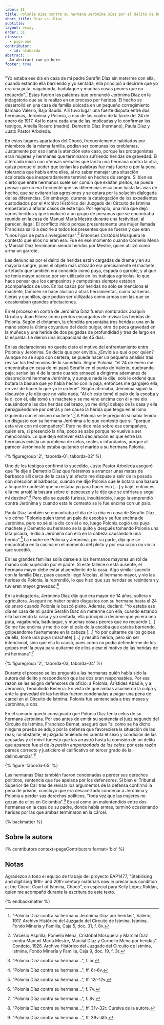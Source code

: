 ```yaml
---
label: II
title: Polonia Díaz contra su hermana Jerónima Díaz por el delito de heridas
short_title: Díaz vs. Díaz
subtitle: 
layout: essay
order: 31
classes:
  - page-one
contributor:
  - id: ntaborda
abstract: |
  An abstract can go here.
footer: true
---
```

"Yo estaba ese día en casa de mi padre Serafín Díaz sin meterme con ella, cuando estando ella barriendo y yo sentada, ella principió a decirme que yo era una puta, vagabunda, badulaque y muchas cosas peores que no recuerdo".[^1] Estas fueron las palabras que pronunció Jerónima Díaz en la indagatoria que se le realizó en un proceso por heridas. El hecho se desarrolló en una casa de familia ubicada en un pequeño corregimiento llamado Valerio, Bajo Baudó. Allí tuvo lugar una fuerte disputa entre dos hermanas, Jerónima y Polonia, a eso de las cuatro de la tarde del 24 de enero de 1917. Así lo narra cada una de las implicadas y lo confirman los testigos, Amelia Rosero (madre), Demetrio Díaz (hermano), Paula Díaz y Justo Pastor Arboleda.

En estos lugares apartados del Chocó, frecuentemente habitados por miembros de la misma familia, podían ser comunes los problemas. Justamente por eso llama la atención este caso, porque las protagonistas eran mujeres y hermanas que terminaron sufriendo heridas de gravedad. El altercado inició con ofensas verbales que lanzó una hermana contra la otra, quizá porque el poder que tenían las palabras fue más fuerte o por la poca tolerancia que había entre ellas, al no saber manejar una situación acalorada que inesperadamente terminó en hechos de sangre. Si bien es cierto que entre hermanos suele ser común que existan pleitos, se puede pensar que no era frecuente que las diferencias escalaran hasta las vías de hecho, que se evitaran las agresiones y se optara por la solución dialogada de las diferencias. Sin embargo, durante la catalogación de los expedientes custodiados por el Archivo Histórico del Juzgado del Circuito de Istmina empezaron a aflorar casos de este tipo. Por ejemplo, una riña que dejó varios heridos y que involucró a un grupo de personas que se encontraba reunido en la casa de Manuel María Mestre durante una festividad, al parecer, ilegal. El conflicto inició porque presuntamente una mujer llamada Francisca salió a decirle a todos los presentes que se fueran y que eran "unos hijos de puta sinvergüenzas".[^2] Entonces Cristóbal Mosquera le contestó que ellos no eran eso. Fue en ese momento cuando Cornelio Mena y Marcial Díaz terminaron siendo heridos por Mestre, quien utilizó como arma un garrote.

Las denuncias por el delito de heridas están cargadas de drama y en su mayoría sangre, pues el objeto más utilizado era precisamente el machete, artefacto que también era conocido como puya, espada o garrote, y al que se tenía mayor acceso por ser utilizado en los trabajos agrícolas, lo que hace pensar que los campesinos y campesinas siempre estaban acompañados de uno. En los casos por heridas no solo se menciona el machete, también se hace alusión a otras herramientas, como barberas, tijeras y cuchillos, que podían ser utilizadas como armas con las que se ocasionaban grandes afectaciones.

En el proceso en contra de Jerónima Díaz fueron nombrados Joaquín Urrutia y Juan Flórez como peritos encargados de revisar las heridas de Polonia. Según el dictamen, la ofendida presentaba tres heridas: una en la mano sobre la última coyuntura del dedo pulgar, otra de poca gravedad en la muñeca y una herida de dos pulgadas de profundidad y tres de largo en la espalda. Le dieron una incapacidad de 45 días.

En las declaraciones no queda claro el motivo del enfrentamiento entre Polonia y Jerónima. Se decía que por envidia. ¿Envidia a qué o por quién? Aunque no se supo con certeza, se puede hacer un pequeño análisis tras revisar los testimonios de lo sucedido. Según Polonia, "el 24 de enero me encontraba en casa de mi papá Serafín en el punto de Valerio, quebrando paja; serían las 4 de la tarde cuando empezó a dirigirme ademanes de desprecio mi hermana Jerónima, y aunque nada le dije, solo le ordené que botara la basura que yo había hecho con la paja, entonces me gargajeó ella, en vez de hacer lo que yo le ordené". Según afirmaba, Jerónima siguió la discusión y le dijo que no valía nada. "Al oír esto tomé el palo de la escoba y le di con él, ella tomó un machete y se me vino encima con él y me dio causándome las dos heridas del brazo, yo me dirigí debajo de la casa y ella persiguiéndome por detrás y me causó la herida que tengo en el lomo izquierdo con el mismo machete".[^3] A Polonia se le preguntó si había tenido un disgusto con su hermana Jerónima a lo que contestó que sí, "porque esta vive con mi compañero". Pero no dice más sobre ese compañero, quién era, si presenció la riña, poco se sabe porque no vuelve a ser mencionado. Lo que deja entrever esta declaración es que entre las hermanas existía un problema de celos, reales o infundados, porque al parecer Jerónima le estaba quitando el marido a su hermana Polonia.

{% figuregroup '2', 'taborda-01, taborda-02' %}

Uno de los testigos confirmó lo sucedido. Justo Pastor Arboleda aseguró que "le dije a Demetrio Díaz que fuéramos a arrancar unas matas de barbasco allí cerca de la casa y al efecto me dispuse a salir de la posada con dirección al barbasco, cuando me dijo Polonia que le botara una basura a lo que le contesté que no estaba yo para hacer eso […] y bajé, entonces ella me arrojó la basura sobre el pescuezo y le dije que se enfriara y seguí mi destino".[^4] Pero ella se quedó furiosa, insultándolo, luego la emprendió contra Jerónima y cuando esta le contestó se le fue encima con un palo.

Paula Díaz también se encontraba el día de la riña en casa de Serafín Díaz, vio cómo "Polonia quien tomó un palo de escoba y se fue encima de Jerónima, pero no sé si le dio con él o no, luego Polonia cogió una puya machete y Demetrio su hermano se la quitó y después tomando Polonia una lata picada, le dio a Jerónima con ella en la cabeza causándole una herida".[^5] La madre de Polonia y Jerónima, por su parte, dijo que se encontraba en la cocina en el momento del pleito y por esa razón no vio lo que sucedió.

En las grandes familias solía dársele a los hermanos mayores un rol de mando solo superado por el padre. Si este fallece o está ausente, el hermano mayor debe estar al pendiente de la casa. Algo similar sucedió con la familia Díaz, pues cuando llegó Nicolás, el hermano mayor, y vio las heridas de Polonia, la reprendió, lo que hizo que sus heridas se resintieran y tuvieran mayor gravedad.[^6]

En la indagatoria, Jerónima Díaz dijo que era mayor de 14 años, soltera y agricultora. Aseguró no haber tenido disgustos con su hermana hasta el 24 de enero cuando Polonia le buscó pleito. Además, declaró: "Yo estaba ese día en casa de mi padre Serafín Díaz sin meterme con ella, cuando estando ella barriendo la casa y yo sentada, ella principió a decirme que yo era una puta, vagabunda, badulaque, y muchas cosas peores que no recuerdo […] Se me fue encima y me dio con el palo de la escoba que estaba barriendo, golpeándome fuertemente en la cabeza […] Yo por quitarme de los golpes de ella, tomé una puya (machete) […] y resultó herida, pero sin ser intencional, sino que ella lo causó, pues como no podía defenderme de los golpes metí la puya para quitarme de ellos y ese el motivo de las heridas de mi hermana".[^7]

{% figuregroup '2', 'taborda-03, taborda-04' %}

Durante el proceso se les preguntó a las hermanas quién había sido la autora del delito y respondieron que las dos eran responsables. Por esa razón se les asignó defensores de oficio: a Polonia, Arístides Abadía, y a Jerónima, Teodolindo Becerra. En vista de que ambas asumieron la culpa y ante la gravedad de las heridas fueron condenadas a pagar una pena de cárcel en el Circuito de Istmina. Polonia fue sentenciada a tres meses y Jerónima, a dos.

En el sumario quedó consignado que Polonia Díaz tenía celos de su hermana Jerónima. Por eso antes de emitir su sentencia el juez segundo del Circuito de Istmina, Francisco Bernat, aseguró que "si como se ha dicho ninguna prueba se adujo por la defensa que favoreciera la situación de las reas; no obstante, el juzgado teniendo en cuenta el sexo y condición de las acusadas y el móvil funesto que las arrastró hasta la comisión de un delito que aparece fue el de _la pasión emponzoñada de los celos_; por esta razón parece correcto y justiciero el calificativo en tercer grado de la delincuencia".[^8]

{% figure 'taborda-05' %}

Las hermanas Díaz también fueron condenadas a perder sus derechos políticos, sentencia que fue apelada por los defensores. Si bien el Tribunal Superior de Cali tras de revisar los argumentos de la defensa confirmó la pena de prisión, concluyó que era desacertado condenar a Jerónima y Polonia a perder sus derechos políticos, "toda vez que las mujeres no gozan de ellos en Colombia".[^9] Es así como un malentendido entre dos hermanas en la casa de su padre, donde había armas, terminó ocasionando heridas por las que ambas terminaron en la cárcel.



{% backmatter %}

## Sobre la autora

{% contributors context=pageContributors format='bio' %}

## Notas

Agradezco a todo el equipo de trabajo del proyecto EAP1477, "Stabilising and digitising 19th- and 20th-century materials now in precarious condition at the Circuit Court of Istmina, Chocó", en especial para Kelly López Roldán, quien me acompañó durante la escritura de este texto.

[^1]: "Polonia Díaz contra su hermana Jerónima Díaz por heridas", Valerio, 1917. Archivo Histórico del Juzgado del Circuito de Istmina, Istmina, Fondo Minería y Familia, Caja 5, doc. 31, f. 8v.

[^2]: "Arcesio Asprilla, Pomelio Mena, Cristóbal Mosquera y Marcial Díaz contra Manuel María Mestre, Marcial Díaz y Cornelio Mena por heridas", Condoto, 1926. Archivo Histórico del Juzgado del Circuito de Istmina, Istmina, Fondo Minería y Familia, Caja 9, doc. 19, f. 3r.

[^3]: "Polonia Díaz contra su hermana…", f. 5r.

[^4]: "Polonia Díaz contra su hermana…", ff. 6r-6v.

[^5]: "Polonia Díaz contra su hermana…", ff. 12r-12v.

[^6]: "Polonia Díaz contra su hermana…", f. 7v.

[^7]: "Polonia Díaz contra su hermana…", f. 8v.

[^8]: "Polonia Díaz contra su hermana…", ff. 31v-32r. Cursiva de la autora.

[^9]: "Polonia Díaz contra su hermana…", ff. 39v-40r.

{% endbackmatter %}


